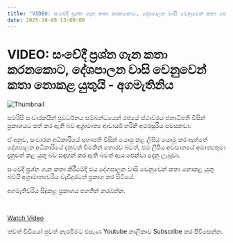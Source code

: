```yaml
---
title: "VIDEO: සංවේදී ප්‍රශ්න ගැන කතා කරනකොට, දේශපාලන වාසි වෙනුවෙන් කතා නොකළ යුතුයි - අගමැතිනිය"
date: 2025-10-08 13:00:00
---
```


# VIDEO: සංවේදී ප්‍රශ්න ගැන කතා කරනකොට, දේශපාලන වාසි වෙනුවෙන් කතා නොකළ යුතුයි - අගමැතිනිය

![Thumbnail](https://helakuru.sgp1.cdn.digitaloceanspaces.com/esana/images/lib/harini-amarasuriya-parliment-2025.jpg)

සමරිසි සංචාරකයින් ප්‍රවර්ධනය සම්බන්ධයෙන් රජයේ ස්ථාවරය ජනාධිපති විසින් ප්‍රකාශයට පත් කර ඇති බව අග්‍රාමාත්‍ය ආචාර්ය හරිනි අමරසූරිය පවසනවා.

ඒ අනුව, සංචාරක අධිකාරියේ සභාපති විසින් යොමු කළ ලිපිය යොමු කර ඇත්තේ දේශපාලන අධිකාරියේ දැනුවත් වීමකින් තොරව බවත්, එම ලිපිය අවසානයේ අමාත්‍යතුමා දැනුවත් කළ යුතු බව සඳහන් කර ඇති බවත් ඇය පෙන්වා දෙනු ලැබුවා.  

සංවේදී ප්‍රශ්න ගැන කතා කිරීමේදී එය දේශපාලන වාසි වෙනුවෙන් කතා නොකළ යුතු බවයි අග්‍රාමාත්‍යවරිය වැඩිදුරටත් ප්‍රකාශ කර සිටියේ.

අගමැතිවරිය සිදුකළ ප්‍රකාශය පහතින් නරඹන්න.

 

[Watch Video](https://youtube.com/embed/pEaF-VGb5vw)

තවත් වීඩියෝ පුවත් නැරඹීමට එසැණ Youtube නාලිකාව Subscribe කර පිවිසෙන්න.

